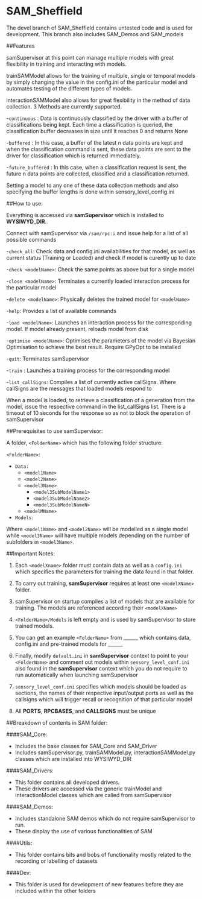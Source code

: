 # SAM_Sheffield

The devel branch of SAM_Sheffield contains untested code and is used for development. This branch also includes SAM_Demos and SAM_models

##Features

samSupervisor at this point can manage multiple models with great flexibility in training and interacting with models. 

trainSAMModel allows for the training of multiple, single or temporal models by simply changing the value in the config.ini of the particular model and automates testing of the different types of models.

interactionSAMModel also allows for great flexibility in the method of data collection. 3 Methods are currently supported.

-`continuous` : 	Data is continuously classified by the driver with a buffer of classifications being kept. Each time a classification is queried, the classification buffer decreases in size until it reaches 0 and returns None

-`buffered` :		In this case, a buffer of the latest n data points are kept and when the classification command is sent, these data points are sent to the driver for classification which is returned immediately. 

-`future_buffered` : 	In this case, when a classification request is sent, the future n data points are collected, classified and a classification returned.

Setting a model to any one of these data collection methods and also specifying the buffer lengths is done within sensory_level_config.ini

##How to use:

Everything is accessed via **samSupervisor** which is installed to **WYSIWYD_DIR**.

Connect with samSupervisor via `/sam/rpc:i` and issue help for a list of all possible commands

-`check_all`: 		Check data and config.ini availabilities for that model, as well as current status (Training or Loaded) and check if model is curently up to date

-`check <modelName>`: 		Check the same points as above but for a single model

-`close <modelName>`: 		Terminates a currently loaded interaction process for the particular model

-`delete <modelName>`: 		Physically deletes the trained model for `<modelName>`

-`help`: 			Provides a list of available commands

-`load <modelName>`: 		Launches an interaction process for the corresponding model. If model already present, reloads model from disk

-`optimise <modelName>`: 	Optimises the parameters of the model via Bayesian Optimisation to achieve the best result. Require GPyOpt to be installed

-`quit`: 			Terminates samSupervisor

-`train` <modelName>:		Launches a training process for the corresponding model

-`list_callSigns`:		Compiles a list of currently active callSigns. Where callSigns are the messages that loaded models respond to

When a model is loaded, to retrieve a classification of a generation from the model, issue the respective command in the list_callSigns list. There is a timeout of 10 seconds for the response so as not to block the operation of samSupervisor


##Prerequisites to use samSupervisor:

A folder, `<FolderName>` which has the following folder structure:

`<FolderName>`:
  - `Data:`
    - `<model1Name>`
    - `<model2Name>`
    - `<model3Name>`
      - `<model3SubModelName1>`
      - `<model3SubModelName2>`
      - `<model3SubModelNameN>`
    - `<modelMName>`
  - `Models:`

Where `<model1Name>` and `<model2Name>` will be modelled as a single model while `<model3Name>` will have multiple models depending on the number of subfolders in `<model3Name>`. 

##Important Notes:

1. Each `<modelXname>` folder must contain data as well as a `config.ini` which specifies the parameters for training the data found in that folder.

2. To carry out training, **samSupervisor** requires at least one `<modelXName>` folder.

3. samSupervisor on startup compiles a list of models that are available for training. The models are referenced according their `<modelXName>`

4. `<FolderName>/Models` is left empty and is used by samSupervisor to store trained models. 

5. You can get an example `<FolderName>` from ______ which contains data, config.ini and pre-trained models for ______

6. Finally, modify `default.ini` in **samSupervisor** context to point to your `<FolderName>` and comment out models within `sensory_level_conf.ini` also found in the **samSupervisor** context which you do not require to run automatically when launching samSupervisor 

7. `sensory_level_conf.ini` specifies which models should be loaded as sections, the names of their respective input/output ports as well as the callsigns which will trigger recall or recognition of that particular model

8. All **PORTS**, **RPCBASES**, and **CALLSIGNS** must be unique

##Breakdown of contents in SAM folder:

####SAM_Core: 
- Includes the base classes for SAM_Core and SAM_Driver
- Includes samSupervisor.py, trainSAMModel.py, interactionSAMModel.py classes which are installed into WYSIWYD_DIR

####SAM_Drivers:
- This folder contains all developed drivers. 
- These drivers are accessed via the generic trainModel and interactionModel classes which are called from samSupervisor

####SAM_Demos:
- Includes standalone SAM demos which do not require samSupervisor to run.
- These display the use of various functionalities of SAM

####Utils:
- This folder contains bits and bobs of functionality mostly related to the recording or labelling of datasets

####Dev:
- This folder is used for development of new features before they are included within the other folders
